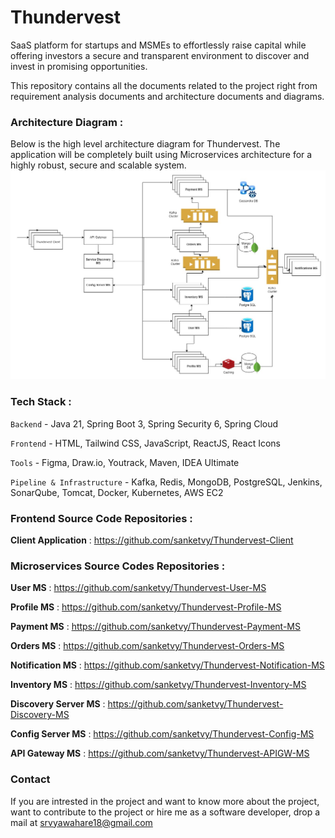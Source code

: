 # Thundervest

SaaS platform for startups and MSMEs to effortlessly raise capital while offering investors a secure and transparent environment to discover and invest in promising opportunities.

This repository contains all the documents related to the project right from requirement analysis documents and architecture documents and diagrams.

### Architecture Diagram :
Below is the high level architecture diagram for Thundervest. The application will be completely built using Microservices architecture for a highly robust, secure and scalable system.
![Thundervest Architecture Diagram](./Thundervest-architecture.jpg)

### Tech Stack :

`Backend` - Java 21, Spring Boot 3, Spring Security 6, Spring Cloud

`Frontend` - HTML, Tailwind CSS, JavaScript, ReactJS, React Icons

`Tools` - Figma, Draw.io, Youtrack, Maven, IDEA Ultimate

`Pipeline & Infrastructure` - Kafka, Redis, MongoDB, PostgreSQL, Jenkins, SonarQube, Tomcat, Docker, Kubernetes, AWS EC2


### Frontend Source Code Repositories :

**Client Application** : https://github.com/sanketvy/Thundervest-Client
### Microservices Source Codes Repositories :
**User MS** : https://github.com/sanketvy/Thundervest-User-MS

**Profile MS** : https://github.com/sanketvy/Thundervest-Profile-MS

**Payment MS** : https://github.com/sanketvy/Thundervest-Payment-MS

**Orders MS** : https://github.com/sanketvy/Thundervest-Orders-MS

**Notification MS** : https://github.com/sanketvy/Thundervest-Notification-MS

**Inventory MS** : https://github.com/sanketvy/Thundervest-Inventory-MS

**Discovery Server MS** : https://github.com/sanketvy/Thundervest-Discovery-MS

**Config Server MS** : https://github.com/sanketvy/Thundervest-Config-MS

**API Gateway MS** : https://github.com/sanketvy/Thundervest-APIGW-MS


### Contact

If you are intrested in the project and want to know more about the project, want to contribute to the project or hire me as a software developer, drop a mail at srvyawahare18@gmail.com
